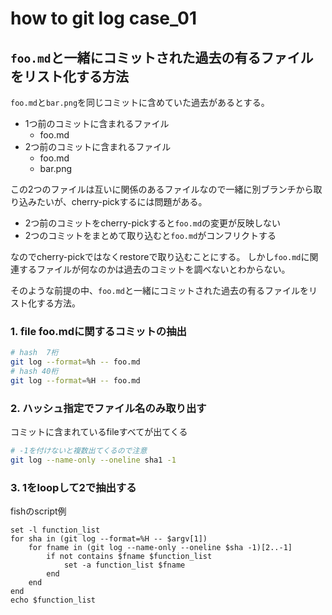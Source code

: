 # how to git log case_01

## `foo.md`と一緒にコミットされた過去の有るファイルをリスト化する方法

`foo.md`と`bar.png`を同じコミットに含めていた過去があるとする。

- 1つ前のコミットに含まれるファイル
  - foo.md
- 2つ前のコミットに含まれるファイル
  - foo.md
  - bar.png

この2つのファイルは互いに関係のあるファイルなので一緒に別ブランチから取り込みたいが、cherry-pickするには問題がある。

- 2つ前のコミットをcherry-pickすると`foo.md`の変更が反映しない
- 2つのコミットをまとめて取り込むと`foo.md`がコンフリクトする

なのでcherry-pickではなくrestoreで取り込むことにする。
しかし`foo.md`に関連するファイルが何なのかは過去のコミットを調べないとわからない。

そのような前提の中、`foo.md`と一緒にコミットされた過去の有るファイルをリスト化する方法。

### 1. file foo.mdに関するコミットの抽出

```bash
# hash  7桁
git log --format=%h -- foo.md
# hash 40桁
git log --format=%H -- foo.md
```

### 2. ハッシュ指定でファイル名のみ取り出す

コミットに含まれているfileすべてが出てくる

```bash
# -1を付けないと複数出てくるので注意
git log --name-only --oneline sha1 -1
```

### 3. 1をloopして2で抽出する

fishのscript例

```fish
set -l function_list
for sha in (git log --format=%H -- $argv[1])
    for fname in (git log --name-only --oneline $sha -1)[2..-1]
        if not contains $fname $function_list
            set -a function_list $fname
        end
    end
end
echo $function_list
```
